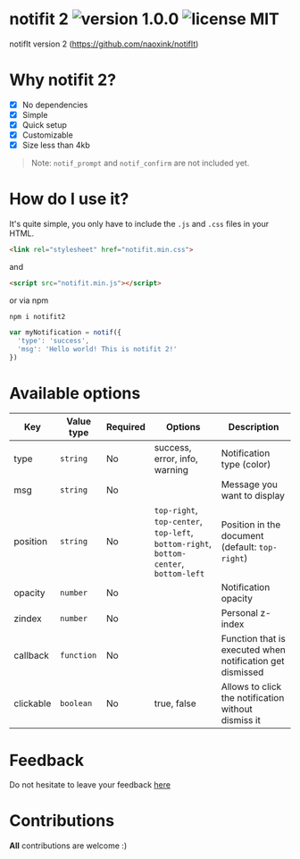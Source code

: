 # notifit 2 ![version 1.0.0](https://d25lcipzij17d.cloudfront.net/badge.svg?id=gh&type=6&v=1.0.0&x2=0) ![license MIT](https://badges.frapsoft.com/os/mit/mit.svg?v=102)
notifIt version 2 (https://github.com/naoxink/notifIt)

# Why notifit 2?
- [x] No dependencies
- [x] Simple
- [x] Quick setup
- [x] Customizable
- [x] Size less than 4kb

> Note: `notif_prompt` and `notif_confirm` are not included yet.

# How do I use it?
It's quite simple, you only have to include the `.js` and `.css` files in your HTML.
```html
<link rel="stylesheet" href="notifit.min.css">
```
and
```html
<script src="notifit.min.js"></script>
```
or via npm
```
npm i notifit2
```
```javascript
var myNotification = notif({
  'type': 'success',
  'msg': 'Hello world! This is notifit 2!'
})
```

# Available options
Key|Value type|Required|Options|Description
---|---|---|---|---
type|`string`|No|success, error, info, warning|Notification type (color)
msg|`string`|No||Message you want to display
position|`string`|No|`top-right`, `top-center`, `top-left`, `bottom-right`, `bottom-center`, `bottom-left`|Position in the document (default: `top-right`)
opacity|`number`|No||Notification opacity
zindex|`number`|No||Personal z-index
callback|`function`|No||Function that is executed when notification get dismissed
clickable|`boolean`|No|true, false|Allows to click the notification without dismiss it

# Feedback
Do not hesitate to leave your feedback [here](https://github.com/naoxink/notifit-2/issues)

# Contributions
**All** contributions are welcome :)
